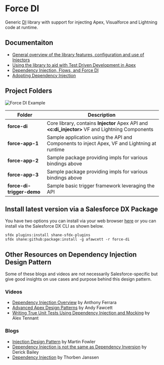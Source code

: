 # Force DI

Generic [DI](https://en.wikipedia.org/wiki/Dependency_injection) library with support for injecting Apex, Visualforce and Lightning code at runtime. 

Documentaiton
-------------
- [General overview of the library features, configuration and use of Injectors](https://andyinthecloud.com/2018/07/15/managing-dependency-injection-within-salesforce/)
- [Using the library to aid with Test Driven Development in Apex](https://andyinthecloud.com/2018/07/29/test-driven-development-mocking-and-force-di/)
- [Dependency Injection, Flows, and Force DI](https://douglascayers.com/2018/08/05/dependency-injection-flows-and-force-di/)
- [Adopting Dependency Injection](https://douglascayers.com/2018/08/29/adopting-dependency-injection/)

Project Folders
---------------

![Force DI Example](https://andrewfawcett.files.wordpress.com/2018/07/forcedi2.png)

| Folder | Description |
| ------ | ----------- |
| **force-di** | Core library, contains **Injector** Apex API and **<c:di_injector>** VF and Lightning Components |
| **force-app-1** | Sample application using the API and Components to inject Apex, VF and Lightning at runtime |
| **force-app-2** | Sample package providing impls for various bindings above |
| **force-app-3** | Sample package providing impls for various bindings above |
| **force-di-trigger-demo** | Sample basic trigger framework leveraging the API |

Install latest version via a Salesforce DX Package
--------------------------------------------------

You have two options you can install via your web browser [here](https://login.salesforce.com/packaging/installPackage.apexp?p0=04t1N000000Cr7oQAC) or you can install via the Salesforce DX CLI as shown below.

~~~~
sfdx plugins:install shane-sfdx-plugins
sfdx shane:github:package:install -g afawcett -r force-di
~~~~

Other Resources on Dependency Injection Design Pattern
------------------------------------------------------

Some of these blogs and videos are not necessarily Salesforce-specific but give good insights on use cases and purpose behind this design pattern.

### Videos

- [Dependency Injection Overview](https://www.youtube.com/watch?v=IKD2-MAkXyQ&t=0s&index=3&list=PL-oxrNbxQl3-wPOf0t3PT-0JYXiOBwReG) by Anthony Ferrara
- [Advanced Apex Design Patterns](https://www.youtube.com/watch?v=IKD2-MAkXyQ) by Andy Fawcett
- [Writing True Unit Tests Using Dependency Injection and Mocking](https://www.youtube.com/watch?v=hj4538vR6Mg&list=PL-oxrNbxQl3-wPOf0t3PT-0JYXiOBwReG&index=4) by Alex Tennant

### Blogs

- [Injection Design Pattern](https://martinfowler.com/articles/injection.html) by Martin Fowler
- [Dependency Injection is not the same as Dependency Inversion](https://lostechies.com/derickbailey/2011/09/22/dependency-injection-is-not-the-same-as-the-dependency-inversion-principle/) by Derick Bailey
- [Dependency Injection](https://stackify.com/dependency-injection) by Thorben Janssen
